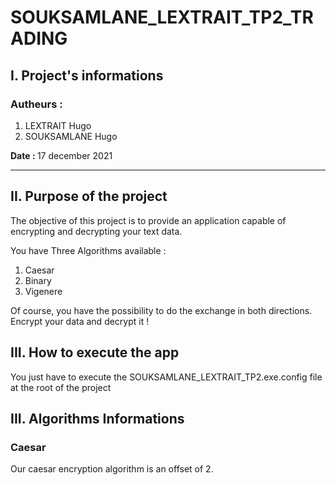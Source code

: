 # SOUKSAMLANE_LEXTRAIT_TP2_TRADING

## I. Project's informations

### Autheurs :

<ol>
<li>LEXTRAIT Hugo</li>
<li>SOUKSAMLANE Hugo</li>
</ol>

<b> Date : </b> 17 december 2021 
 
---

## II. Purpose of the project

The objective of this project is to provide an application capable of encrypting and decrypting your text data.

You have Three Algorithms available :
<ol>
<li>Caesar </li>
<li>Binary</li>
<li>Vigenere</li>
</ol>

Of course, you have the possibility to do the exchange in both directions. Encrypt your data and decrypt it !

## III. How to execute the app

You just have to execute the SOUKSAMLANE_LEXTRAIT_TP2.exe.config file at the root of the project

## III. Algorithms Informations 

### Caesar 
Our caesar encryption algorithm is an offset of 2.


